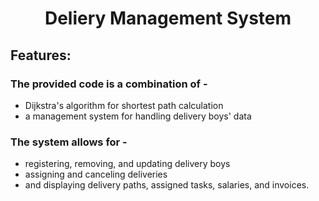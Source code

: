 <h1 align="center"> Deliery Management System </h1>

## Features: 
### The provided code is a combination of -
- Dijkstra's algorithm for shortest path calculation
- a management system for handling delivery boys' data
### The system allows for -
- registering, removing, and updating delivery boys
- assigning and canceling deliveries
- and displaying delivery paths, assigned tasks, salaries, and invoices.
